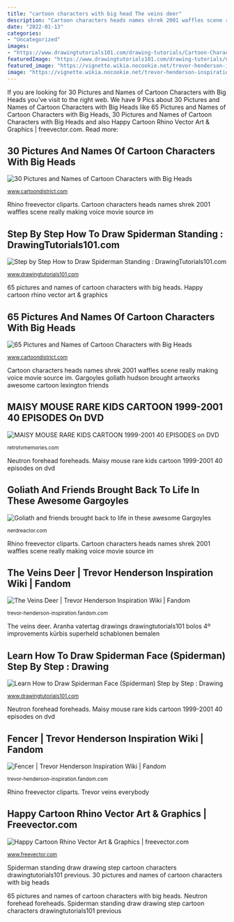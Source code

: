 ```yaml
---
title: "cartoon characters with big head The veins deer"
description: "Cartoon characters heads names shrek 2001 waffles scene really making voice movie source im"
date: "2022-01-13"
categories:
- "Uncategorized"
images:
- "https://www.drawingtutorials101.com/drawing-tutorials/Cartoon-Characters/Spiderman/spiderman-face/how-to-draw-Spiderman-Face-step-10.png"
featuredImage: "https://www.drawingtutorials101.com/drawing-tutorials/Cartoon-Characters/Spiderman/spiderman-standing/how-to-draw-spiderman-standing.jpg"
featured_image: "https://vignette.wikia.nocookie.net/trevor-henderson-inspiration/images/2/2c/Fencer.jpg/revision/latest/scale-to-width-down/2000?cb=20200619065607"
image: "https://vignette.wikia.nocookie.net/trevor-henderson-inspiration/images/1/1b/251C0CE8-7D83-4DB9-900B-BB7A2FB5FC03.jpeg/revision/latest?cb=20200719140607"
---
```


If you are looking for 30 Pictures and Names of Cartoon Characters with Big Heads you've visit to the right web. We have 9 Pics about 30 Pictures and Names of Cartoon Characters with Big Heads like 65 Pictures and Names of Cartoon Characters with Big Heads, 30 Pictures and Names of Cartoon Characters with Big Heads and also Happy Cartoon Rhino Vector Art &amp; Graphics | freevector.com. Read more:

## 30 Pictures And Names Of Cartoon Characters With Big Heads

![30 Pictures and Names of Cartoon Characters with Big Heads](http://www.cartoondistrict.com/wp-content/uploads/2018/04/Pictures-and-Names-of-Cartoon-Characters-with-Big-Heads23.jpg "Neutron forehead foreheads")

<small>www.cartoondistrict.com</small>

Rhino freevector cliparts. Cartoon characters heads names shrek 2001 waffles scene really making voice movie source im

## Step By Step How To Draw Spiderman Standing : DrawingTutorials101.com

![Step by Step How to Draw Spiderman Standing : DrawingTutorials101.com](https://www.drawingtutorials101.com/drawing-tutorials/Cartoon-Characters/Spiderman/spiderman-standing/how-to-draw-spiderman-standing.jpg "30 pictures and names of cartoon characters with big heads")

<small>www.drawingtutorials101.com</small>

65 pictures and names of cartoon characters with big heads. Happy cartoon rhino vector art &amp; graphics

## 65 Pictures And Names Of Cartoon Characters With Big Heads

![65 Pictures and Names of Cartoon Characters with Big Heads](http://www.cartoondistrict.com/wp-content/uploads/2018/05/names-of-cartoon-characters-with-big-heads00006.png "Learn how to draw spiderman face (spiderman) step by step : drawing")

<small>www.cartoondistrict.com</small>

Cartoon characters heads names shrek 2001 waffles scene really making voice movie source im. Gargoyles goliath hudson brought artworks awesome cartoon lexington friends

## MAISY MOUSE RARE KIDS CARTOON 1999-2001 40 EPISODES On DVD

![MAISY MOUSE RARE KIDS CARTOON 1999-2001 40 EPISODES on DVD](http://cdn.shopify.com/s/files/1/0342/0081/products/tumblr_lpn5aewmk91qbnirvo1_400_grande.jpg?v=1443474285 "The veins deer")

<small>retrotvmemories.com</small>

Neutron forehead foreheads. Maisy mouse rare kids cartoon 1999-2001 40 episodes on dvd

## Goliath And Friends Brought Back To Life In These Awesome Gargoyles

![Goliath and friends brought back to life in these awesome Gargoyles](https://nerdreactor.com/wp-content/uploads/2013/03/gargoyles_90__s_cartoon_hudson_by_digitaltofu-d5m1r1v.jpg "Happy cartoon rhino vector art &amp; graphics")

<small>nerdreactor.com</small>

Rhino freevector cliparts. Cartoon characters heads names shrek 2001 waffles scene really making voice movie source im

## The Veins Deer | Trevor Henderson Inspiration Wiki | Fandom

![The Veins Deer | Trevor Henderson Inspiration Wiki | Fandom](https://vignette.wikia.nocookie.net/trevor-henderson-inspiration/images/1/1b/251C0CE8-7D83-4DB9-900B-BB7A2FB5FC03.jpeg/revision/latest?cb=20200719140607 "Gargoyles goliath hudson brought artworks awesome cartoon lexington friends")

<small>trevor-henderson-inspiration.fandom.com</small>

The veins deer. Aranha vatertag drawings drawingtutorials101 bolos 4º improvements kürbis superheld schablonen bemalen

## Learn How To Draw Spiderman Face (Spiderman) Step By Step : Drawing

![Learn How to Draw Spiderman Face (Spiderman) Step by Step : Drawing](https://www.drawingtutorials101.com/drawing-tutorials/Cartoon-Characters/Spiderman/spiderman-face/how-to-draw-Spiderman-Face-step-10.png "65 pictures and names of cartoon characters with big heads")

<small>www.drawingtutorials101.com</small>

Neutron forehead foreheads. Maisy mouse rare kids cartoon 1999-2001 40 episodes on dvd

## Fencer | Trevor Henderson Inspiration Wiki | Fandom

![Fencer | Trevor Henderson Inspiration Wiki | Fandom](https://vignette.wikia.nocookie.net/trevor-henderson-inspiration/images/2/2c/Fencer.jpg/revision/latest/scale-to-width-down/2000?cb=20200619065607 "Aranha vatertag drawings drawingtutorials101 bolos 4º improvements kürbis superheld schablonen bemalen")

<small>trevor-henderson-inspiration.fandom.com</small>

Rhino freevector cliparts. Trevor veins everybody

## Happy Cartoon Rhino Vector Art &amp; Graphics | Freevector.com

![Happy Cartoon Rhino Vector Art &amp; Graphics | freevector.com](https://www.freevector.com/uploads/vector/preview/5902/FreeVector-Happy-Cartoon-Rhino.jpg "Step by step how to draw spiderman standing : drawingtutorials101.com")

<small>www.freevector.com</small>

Spiderman standing draw drawing step cartoon characters drawingtutorials101 previous. 30 pictures and names of cartoon characters with big heads

65 pictures and names of cartoon characters with big heads. Neutron forehead foreheads. Spiderman standing draw drawing step cartoon characters drawingtutorials101 previous
